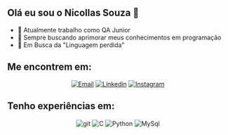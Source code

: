 ## Olá eu sou o Nicollas Souza 👋

- 🔭 Atualmente trabalho como QA Junior
- 🌱 Sempre buscando aprimorar meus conhecimentos em programação
- 🤔 Em Busca da "Linguagem perdida"

## Me encontrem em:
<div align="center">

[![Email](https://img.shields.io/badge/Gmail-D14836?style=for-the-badge&logo=gmail&logoColor=white
)](mailto:nicollassouza56@gmail.com)
[![Linkedin](https://img.shields.io/badge/LinkedIn-0077B5?style=for-the-badge&logo=linkedin&logoColor=white
)](https://www.linkedin.com/in/nicollas-souza-352507119/)
[![Instagram](https://img.shields.io/badge/Instagram-E4405F?style=for-the-badge&logo=instagram&logoColor=white
)](https://www.instagram.com/nicollas_sza/)
  <!--- Retirado para resolução de bug
  <div>
    <a href="https://github.com/Nicollas56">
     <img height="180em" src="https://github-readme-stats.vercel.app/api?username=Nicollas56&show_icons=true&theme=github_dark&include_all_commits=true&count_private=true"/>
    </a>
  </div>
  -->
</div>

## Tenho experiências em:
<div align="center" style="display: inline_block">

  <img align="center" alt="git" src="https://img.shields.io/badge/GIT-E44C30?style=for-the-badge&logo=git&logoColor=white">
  <img align="center" alt="C" src="https://img.shields.io/badge/C%2B%2B-00599C?style=for-the-badge&logo=c%2B%2B&logoColor=white">
  <img align="center" alt="Python" src="https://img.shields.io/badge/Python-14354C?style=for-the-badge&logo=python&logoColor=white">
  <img align="center" alt="MySql" src="https://img.shields.io/badge/MySQL-00000F?style=for-the-badge&logo=mysql&logoColor=white">

</div>
